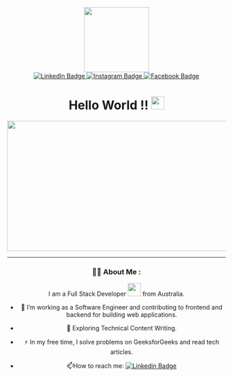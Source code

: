 
<div id="header" align="center">
  <img src="https://media.giphy.com/media/M9gbBd9nbDrOTu1Mqx/giphy.gif" width="150"/>
  
<div id="badges">
  <a href="https://www.linkedin.com/in/ajayghimire/" target="_blank">
    <img src="https://img.shields.io/badge/LinkedIn-blue?style=for-the-badge&logo=linkedin&logoColor=white" alt="LinkedIn Badge"/>
  </a>
  <a href="https://www.instagram.com/azeysupertramp/" target="_blank">
    <img src="https://img.shields.io/badge/Instagram-red?style=for-the-badge&logo=instagram&logoColor=white" alt="Instagram Badge"/>
  </a>
  <a href="https://www.facebook.com/azeyghimirey/" target="_blank">
    <img src="https://img.shields.io/badge/Facebook-blue?style=for-the-badge&logo=facebook&logoColor=white" alt="Facebook Badge"/>
  </a>
  <br>
  <img src="https://komarev.com/ghpvc/?username=AjayGhimire1998&style=flat-square&color=blue" alt=""/>
</div>
  
  <h1>
  Hello World !!
  <img src="https://media.giphy.com/media/6iHcoDL5f4yjX4tBwe/giphy.gif" width="30px"/>
</h1>
  
  <div align="center">
  <img src="https://media.giphy.com/media/3kPDmoWdBpQPNhCnUG/giphy.gif" width="600" height="300"/>
</div>
  
  ---

### :man_technologist: About Me :
  I am a Full Stack Developer <img src="https://media.giphy.com/media/WUlplcMpOCEmTGBtBW/giphy.gif" width="30"> from Australia.
  - :telescope: I’m working as a Software Engineer and contributing to frontend and backend for building web applications.

- :seedling: Exploring Technical Content Writing.

- :zap: In my free time, I solve problems on GeeksforGeeks and read tech articles.

- :mailbox:How to reach me: [![Linkedin Badge](https://img.shields.io/badge/-kakbar-blue?style=flat&logo=Linkedin&logoColor=white)](your-linkedin-url)
  
  
  
</div>

